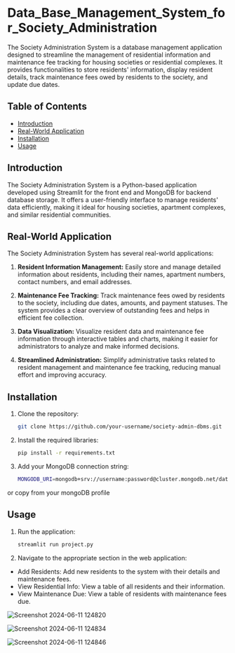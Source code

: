 # Data_Base_Management_System_for_Society_Administration

The Society Administration System is a database management application designed to streamline the management of residential information and maintenance fee tracking for housing societies or residential complexes. It provides functionalities to store residents' information, display resident details, track maintenance fees owed by residents to the society, and update due dates.

## Table of Contents

- [Introduction](#introduction)
- [Real-World Application](#real-world-application)
- [Installation](#installation)
- [Usage](#usage)

## Introduction

The Society Administration System is a Python-based application developed using Streamlit for the front end and MongoDB for backend database storage. It offers a user-friendly interface to manage residents' data efficiently, making it ideal for housing societies, apartment complexes, and similar residential communities.

## Real-World Application

The Society Administration System has several real-world applications:

1. **Resident Information Management:** Easily store and manage detailed information about residents, including their names, apartment numbers, contact numbers, and email addresses.

2. **Maintenance Fee Tracking:** Track maintenance fees owed by residents to the society, including due dates, amounts, and payment statuses. The system provides a clear overview of outstanding fees and helps in efficient fee collection.

3. **Data Visualization:** Visualize resident data and maintenance fee information through interactive tables and charts, making it easier for administrators to analyze and make informed decisions.

4. **Streamlined Administration:** Simplify administrative tasks related to resident management and maintenance fee tracking, reducing manual effort and improving accuracy.

## Installation

1. Clone the repository:
   ```bash
   git clone https://github.com/your-username/society-admin-dbms.git

2. Install the required libraries:
   ```bash
   pip install -r requirements.txt
   
3. Add your MongoDB connection string:
   ```bash
   MONGODB_URI=mongodb+srv://username:password@cluster.mongodb.net/database_name
  or copy from your mongoDB profile

  ## Usage

  1. Run the application:
     ```bash
     streamlit run project.py

  2. Navigate to the appropriate section in the web application:

  - Add Residents: Add new residents to the system with their details and maintenance fees.
  - View Residential Info: View a table of all residents and their information.
  - View Maintenance Due: View a table of residents with maintenance fees due.
  
![Screenshot 2024-06-11 124820](https://github.com/SudhanshuMakharia/DataBase_Management_System_for_Society_Administration/assets/103626160/af437513-3e9f-4751-b5a5-61d61b423796)

![Screenshot 2024-06-11 124834](https://github.com/SudhanshuMakharia/DataBase_Management_System_for_Society_Administration/assets/103626160/46c5a01e-d04e-44fa-abf7-0c9b7ee33cec)

![Screenshot 2024-06-11 124846](https://github.com/SudhanshuMakharia/DataBase_Management_System_for_Society_Administration/assets/103626160/ad2d6c35-4d89-4fad-87ec-bc94b36efff5)
